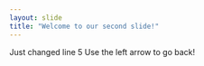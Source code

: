 ```yaml
---
layout: slide
title: "Welcome to our second slide!"
---
```

Just changed line 5
Use the left arrow to go back!
